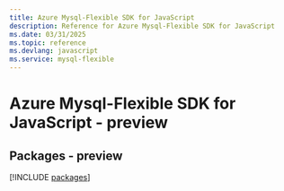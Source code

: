 ```yaml
---
title: Azure Mysql-Flexible SDK for JavaScript
description: Reference for Azure Mysql-Flexible SDK for JavaScript
ms.date: 03/31/2025
ms.topic: reference
ms.devlang: javascript
ms.service: mysql-flexible
---
```

# Azure Mysql-Flexible SDK for JavaScript - preview
## Packages - preview
[!INCLUDE [packages](mysql-flexible-index.md)]